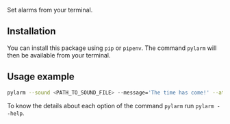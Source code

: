 Set alarms from your terminal.

## Installation
You can install this package using `pip` or `pipenv`.
The command `pylarm` will then be available from your terminal.

## Usage example

``` sh
pylarm --sound <PATH_TO_SOUND_FILE> --message='The time has come!' --at='17:00' &
```

To know the details about each option of the command `pylarm` run `pylarm --help`.


